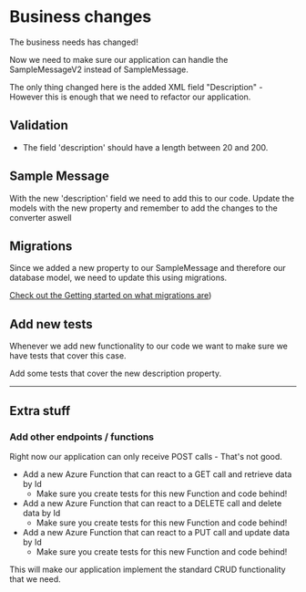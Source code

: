 # Business changes
The business needs has changed! 

Now we need to make sure our application can handle the SampleMessageV2 instead of SampleMessage.

The only thing changed here is the added XML field "Description" - However this is enough that we need to refactor our application.

## Validation

- The field 'description' should have a length between 20 and 200.

## Sample Message

With the new 'description' field we need to add this to our code. Update the models with the new property and remember to add the changes to the converter aswell

## Migrations

Since we added a new property to our SampleMessage and therefore our database model, we need to update this using migrations.

[Check out the Getting started on what migrations are](Migrations.md))

## Add new tests

Whenever we add new functionality to our code we want to make sure we have tests that cover this case.

Add some tests that cover the new description property.

---

## Extra stuff 

### Add other endpoints / functions

Right now our application can only receive POST calls - That's not good.

- Add a new Azure Function that can react to a GET call and retrieve data by Id
  - Make sure you create tests for this new Function and code behind!
- Add a new Azure Function that can react to a DELETE call and delete data by Id
  - Make sure you create tests for this new Function and code behind!
- Add a new Azure Function that can react to a PUT call and update data by Id
  - Make sure you create tests for this new Function and code behind!

This will make our application implement the standard CRUD functionality that we need.
